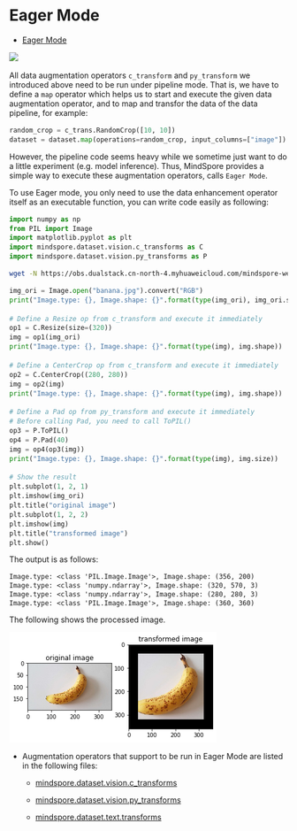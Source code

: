 # Eager Mode

<!-- TOC -->

- [Eager Mode](#eager-mode)

<!-- /TOC -->

<a href="https://gitee.com/mindspore/docs/blob/master/docs/mindspore/programming_guide/source_en/eager.md" target="_blank"><img src="https://gitee.com/mindspore/docs/raw/master/resource/_static/logo_source.png"></a>

All data augmentation operators `c_transform` and `py_transform` we introduced above need to be run under pipeline mode. That is, we have to
define a `map` operator which helps us to start and execute the given data augmentation operator, and to map and transfor the data of the data pipeline, for example:

```python
random_crop = c_trans.RandomCrop([10, 10])
dataset = dataset.map(operations=random_crop, input_columns=["image"])
```

However, the pipeline code seems heavy while we sometime just want to do a little experiment (e.g. model inference).
Thus, MindSpore provides a simple way to execute these augmentation operators, calls `Eager Mode`.

To use Eager mode, you only need to use the data enhancement operator itself as an executable function, you can write code easily as following:

```python
import numpy as np
from PIL import Image
import matplotlib.pyplot as plt
import mindspore.dataset.vision.c_transforms as C
import mindspore.dataset.vision.py_transforms as P
```

```bash
wget -N https://obs.dualstack.cn-north-4.myhuaweicloud.com/mindspore-website/notebook/datasets/banana.jpg --no-check-certificate
```

```python
img_ori = Image.open("banana.jpg").convert("RGB")
print("Image.type: {}, Image.shape: {}".format(type(img_ori), img_ori.size))

# Define a Resize op from c_transform and execute it immediately
op1 = C.Resize(size=(320))
img = op1(img_ori)
print("Image.type: {}, Image.shape: {}".format(type(img), img.shape))

# Define a CenterCrop op from c_transform and execute it immediately
op2 = C.CenterCrop((280, 280))
img = op2(img)
print("Image.type: {}, Image.shape: {}".format(type(img), img.shape))

# Define a Pad op from py_transform and execute it immediately
# Before calling Pad, you need to call ToPIL()
op3 = P.ToPIL()
op4 = P.Pad(40)
img = op4(op3(img))
print("Image.type: {}, Image.shape: {}".format(type(img), img.size))

# Show the result
plt.subplot(1, 2, 1)
plt.imshow(img_ori)
plt.title("original image")
plt.subplot(1, 2, 2)
plt.imshow(img)
plt.title("transformed image")
plt.show()
```

The output is as follows:

```text
Image.type: <class 'PIL.Image.Image'>, Image.shape: (356, 200)
Image.type: <class 'numpy.ndarray'>, Image.shape: (320, 570, 3)
Image.type: <class 'numpy.ndarray'>, Image.shape: (280, 280, 3)
Image.type: <class 'PIL.Image.Image'>, Image.shape: (360, 360)
```

The following shows the processed image.

![eager_mode](./images/eager_mode.png)

- Augmentation operators that support to be run in Eager Mode are listed in the following files:
    - [mindspore.dataset.vision.c_transforms](https://www.mindspore.cn/docs/api/en/master/api_python/mindspore.dataset.vision.html#mindspore-dataset-vision-c-transforms)

    - [mindspore.dataset.vision.py_transforms](https://www.mindspore.cn/docs/api/en/master/api_python/mindspore.dataset.vision.html#mindspore-dataset-vision-py-transforms)

    - [mindspore.dataset.text.transforms](https://www.mindspore.cn/docs/api/en/master/api_python/mindspore.dataset.text.html#mindspore-dataset-text-transforms)
